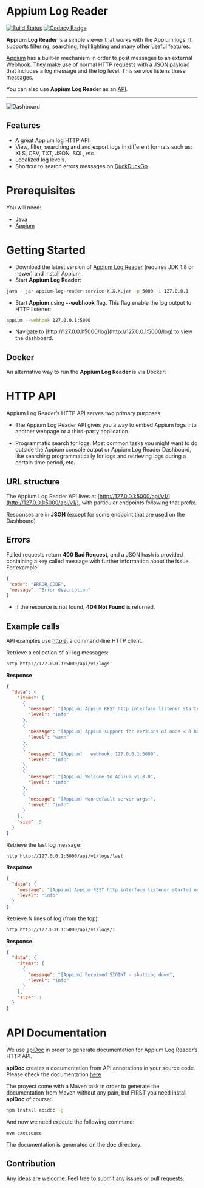 # Appium Log Reader

[![Build Status](https://travis-ci.org/mobileboxlab/appium-log-reader.svg?branch=master)](https://travis-ci.org/mobileboxlab/appium-java-repl) [![Codacy Badge](https://api.codacy.com/project/badge/Grade/6bb1301af08048b782c166c7c7dfd3a1)](https://www.codacy.com/app/dev-mobileboxlab/appium-log-reader?utm_source=github.com&amp;utm_medium=referral&amp;utm_content=mobileboxlab/appium-log-reader&amp;utm_campaign=Badge_Grade)


**Appium Log Reader** is a simple viewer that works with the Appium logs. It supports filtering, searching, highlighting and many other useful features. 

[Appium](http://appium.io) has a built-in mechanism in order to post messages to an external Webhook. They make use of normal HTTP requests with a JSON payload that includes a log message and the log level. This service listens these messages.

You can also use **Appium Log Reader** as an [API](https://github.com/mobileboxlab/appium-log-reader#http-api).


---

![Dashboard](https://raw.githubusercontent.com/mobileboxlab/appium-log-reader/master/doc/screen.png)

## Features

  - A great Appium log HTTP API.
  - View, filter, searching and and export logs in different formats such as: XLS, CSV, TXT, JSON, SQL, etc.
  - Localized log levels.
  - Shortcut to search errors messages on [DuckDuckGo](https://duckduckgo.com)

# Prerequisites

You will need:
* [Java](https://www.java.com)
* [Appium](http://appium.io)

# Getting Started

* Download the latest version of [Appium Log Reader](https://github.com/mobileboxlab/appium-log-reader/releases) (requires JDK 1.8 or newer) and install Appium
* Start **Appium Log Reader**:

```bash
java - jar appium-log-reader-service-X.X.X.jar -p 5000 -i 127.0.0.1
```

* Start **Appium** using **--webhook** flag. This flag enable the log output to HTTP listener:

```bash
appium --webhook 127.0.0.1:5000 
```

* Navigate to [http://127.0.0.1:5000/log](http://127.0.0.1:5000/log) to view the dashboard.

## Docker
An alternative way to run the **Appium Log Reader** is via Docker:


# HTTP API

Appium Log Reader’s HTTP API serves two primary purposes:

* The Appium Log Reader API gives you a way to embed Appium logs into another webpage or a third-party application.

* Programmatic search for logs. Most common tasks you might want to do outside the Appium console output or Appium Log Reader Dashboard, like searching programmatically for logs and retrieving logs during a certain time period, etc.

## URL structure

The Appium Log Reader API lives at [http://127.0.0.1:5000/api/v1/](http://127.0.0.1:5000/api/v1/), with particular endpoints following that prefix.

Responses are in **JSON** (except for some endpoint that are used on the Dashboard)

## Errors

Failed requests return **400 Bad Request**, and a JSON hash is provided containing a key called message with further information about the issue. For example:

```json
{
 "code": "ERROR_CODE",
 "message": "Error description"
}
```

* If the resource is not found, **404 Not Found** is returned. 

## Example calls

API examples use [httpie](https://httpie.org), a command-line HTTP client.

Retrieve a collection of all log messages:

```bash
http http://127.0.0.1:5000/api/v1/logs
```
**Response**

```json
{
  "data": {
    "items": [
      {
        "message": "[Appium] Appium REST http interface listener started on 0.0.0.0:4723",
        "level": "info"
      },
      {
        "message": "[Appium] Appium support for versions of node < 8 has been deprecated and will be removed in a future version. Please upgrade!",
        "level": "warn"
      },
      {
        "message": "[Appium]   webhook: 127.0.0.1:5000",
        "level": "info"
      },
      {
        "message": "[Appium] Welcome to Appium v1.8.0",
        "level": "info"
      },
      {
        "message": "[Appium] Non-default server args:",
        "level": "info"
      }
    ],
    "size": 5
  }
}
```

Retrieve the last log message:

```bash
http http://127.0.0.1:5000/api/v1/logs/last
```

**Response**

```json
{
  "data": {
    "message": "[Appium] Appium REST http interface listener started on 0.0.0.0:4723",
    "level": "info"
  }
}
```

 Retrieve N lines of log (from the top):

```bash
http http://127.0.0.1:5000/api/v1/logs/1
```

**Response**

```json
{
  "data": {
    "items": [
      {
        "message": "[Appium] Received SIGINT - shutting down",
        "level": "info"
      }
    ],
    "size": 1
  }
}
```

# API Documentation

We use [apiDoc](http://apidocjs.com/) in order to generate documentation for Appium Log Reader’s HTTP API.

**apiDoc** creates a documentation from API annotations in your source code. Please check the documentation [here](http://apidocjs.com/#params)

The proyect come with a Maven task in order to generate the documentation from Maven without any pain, but FIRST you need install **apiDoc** of course:

```bash
npm install apidoc -g 
```

And now we need execute the following command: 

```bash
mvn exec:exec
```

The documentation is generated on the **doc** directory.

## Contribution

Any ideas are welcome. Feel free to submit any issues or pull requests.
